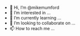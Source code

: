 - 👋 Hi, I’m @mikemumford
- 👀 I’m interested in ...
- 🌱 I’m currently learning ...
- 💞️ I’m looking to collaborate on ...
- 📫 How to reach me ...

<!---
mikemumford/mikemumford is a ✨ special ✨ repository because its `README.md` (this file) appears on your GitHub profile.
You can click the Preview link to take a look at your changes.
--->
